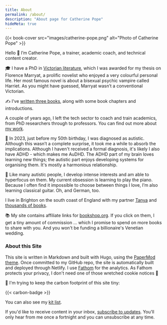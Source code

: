 ```yaml
---
title: About
permalink: /about/
description: "About page for Catherine Pope"
hideMeta: true
---
```


{{< book-cover src="images/catherine-pope.png" alt="Photo of Catherine Pope" >}}

Hello 👋 I’m Catherine Pope, a trainer, academic coach, and technical content creator. 

🎓 I have a PhD in [Victorian literature](/tags/victorian/), which I was awarded for my thesis on Florence Marryat, a prolific novelist who enjoyed a very colourful personal life. Her most famous novel is about a bisexual psychic vampire called Harriet. As you might have guessed, Marryat wasn’t a conventional Victorian.

✍️ I've [written three books](/writing/), along with some book chapters and introductions.

A couple of years ago, I left the tech sector to coach and train academics, from PhD researchers through to professors. You can find out more about [my work](/work/).

🧠 In 2023, just before my 50th birthday, I was diagnosed as autistic. Although this wasn’t a complete surprise, it took me a while to absorb the implications. Although I haven't received a formal diagnosis, it's likely I also have ADHD - which makes me AuDHD. The ADHD part of my brain loves learning new things; the autistic part enjoys developing systems for organising them. It's mostly a harmonious relationship.

🎹 Like many autistic people, I develop intense interests and am able to hyperfocus on them. My current obsession is learning to play the piano. Because I often find it impossible to choose between things I love, I’m also learning classical guitar. Oh, and German, too.

I live in Brighton on the south coast of England with my partner [Tanya](https://www.tanyaizzard.co.uk) and [thousands of books](https://www.librarything.com/profile/catherinepope).

📚 My site contains affiliate links for [bookshop.org](https://bookshop.org). If you click on them, I get a tiny amount of commission … which I promise to spend on more books to share with you. And you won't be funding a billionaire's Venetian wedding.

### About this Site

This site is written in Markdown and built with Hugo, using the [PaperMod theme](https://themes.gohugo.io/themes/papermod/). Once committed to my GitHub repo, the site is automatically built and deployed through Netlify. I use [Fathom](https://usefathom.com) for the analytics. As Fathom protects your privacy, I don't need one of those wretched cookie notices 🎉

🌱 I'm trying to keep the carbon footprint of this site tiny:

{{< carbon-badge >}}

You can also see my [kit list](/kit-list/).

If you'd like to receive content in your inbox, [subscribe to updates](../subscribe/). You'll only hear from me once a fortnight and you can unsubscribe at any time.
